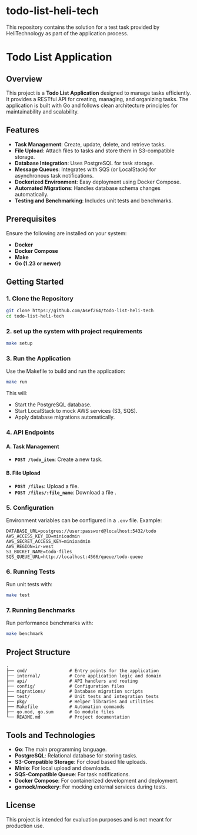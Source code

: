 # todo-list-heli-tech
This repository contains the solution for a test task provided by HeliTechnology as part of the application process.




# Todo List Application

## Overview

This project is a **Todo List Application** designed to manage tasks efficiently. It provides a RESTful API for creating, managing, and organizing tasks. The application is built with Go and follows clean architecture principles for maintainability and scalability.

## Features

- **Task Management**: Create, update, delete, and retrieve tasks.
- **File Upload**: Attach files to tasks and store them in S3-compatible storage.
- **Database Integration**: Uses PostgreSQL for task storage.
- **Message Queues**: Integrates with SQS (or LocalStack) for asynchronous task notifications.
- **Dockerized Environment**: Easy deployment using Docker Compose.
- **Automated Migrations**: Handles database schema changes automatically.
- **Testing and Benchmarking**: Includes unit tests and benchmarks.

## Prerequisites

Ensure the following are installed on your system:

- **Docker**
- **Docker Compose**
- **Make**
- **Go (1.23 or newer)**

## Getting Started

### 1. Clone the Repository

```bash
git clone https://github.com/Asef264/todo-list-heli-tech
cd todo-list-heli-tech
```

### 2. set up the system with project requirements
```bash
make setup
```

### 3. Run the Application

Use the Makefile to build and run the application:

```bash
make run
```

This will:

- Start the PostgreSQL database.
- Start LocalStack to mock AWS services (S3, SQS).
- Apply database migrations automatically.

### 4. API Endpoints

#### A. **Task Management**

- **`POST /todo_item`**: Create a new task.

#### B. **File Upload**

- **`POST /files`**: Upload a file.
- **`POST /files/:file_name`**: Download a file .

### 5. Configuration

Environment variables can be configured in a `.env` file. Example:

```env
DATABASE_URL=postgres://user:password@localhost:5432/todo
AWS_ACCESS_KEY_ID=minioadmin
AWS_SECRET_ACCESS_KEY=minioadmin
AWS_REGION=ir-west
S3_BUCKET_NAME=todo-files
SQS_QUEUE_URL=http://localhost:4566/queue/todo-queue
```

### 6. Running Tests

Run unit tests with:

```bash
make test
```

### 7. Running Benchmarks

Run performance benchmarks with:

```bash
make benchmark
```

## Project Structure

```plaintext
.
├── cmd/                # Entry points for the application
├── internal/           # Core application logic and domain
├── api/                # API handlers and routing
├── config/             # Configuration files
├── migrations/         # Database migration scripts
├── test/               # Unit tests and integration tests
├── pkg/                # Helper libraries and utilities
├── Makefile            # Automation commands
├── go.mod, go.sum      # Go module files
└── README.md           # Project documentation
```

## Tools and Technologies

- **Go**: The main programming language.
- **PostgreSQL**: Relational database for storing tasks.
- **S3-Compatible Storage**: For cloud based file uploads.
- **Minio**: For local upload and downloads.
- **SQS-Compatible Queue**: For task notifications.
- **Docker Compose**: For containerized development and deployment.
- **gomock/mockery**: For mocking external services during tests.

## License

This project is intended for evaluation purposes and is not meant for production use.
